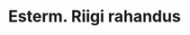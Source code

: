---
title: Esterm. Riigi rahandus
title_en: Esterm. Public finances
notes: 'Väljavõte Eesti Keele Instituudis koostatud terminoloogilisest ressursist "Esterm". "Esterm" on mitmekeelne terminibaas, mis sisaldab termineid peamiselt Eesti Vabariigi ja Euroopa Liidu õigusaktidest. Terminibaas sisaldab terminoloogiat enam kui 50 domeenist.'
notes_en: 'An extract from the terminological resource "Esterm" that is compiled in the Institute of the Estonian Language. "Esterm" is a multilingual termbase which includes terms mainly from the legal acts of the Republic of Estonia and the European Union. The termbase contains terminology from more than 50 domains.'
category:
  - Majandus ja rahandus
category_en:
  - Economy and Finance
resources:
  - name: riigi rahandus esterm
    url: 'https://www.eurotermbank.com/collections/37'
    format: HTML
    interactive: 'False'
license: OTHER
update_freq: 'http://purl.org/linked-data/sdmx/2009/code#freq-A'
organization: Eesti Keele Instituut
maintainer_name: Tonu Tender
maintainer_email: ''
maintainer_phone: ''
date_issued: '21/03/2020'
date_modified: 2020/04/09
---